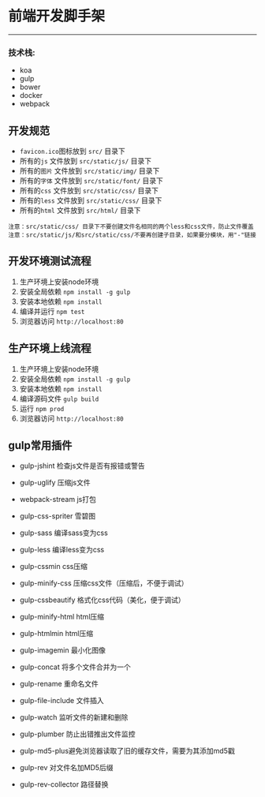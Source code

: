 # 前端开发脚手架
---

### 技术栈:
- koa
- gulp
- bower
- docker
- webpack

## 开发规范
-  `favicon.ico`图标放到 	`src/`					目录下
-  所有的`js`	文件放到  	`src/static/js/`		目录下
-  所有的`图片`	文件放到 	`src/static/img/`		目录下
-  所有的`字体`	文件放到 	`src/static/font/`		目录下
-  所有的`css`	文件放到 	`src/static/css/`		目录下
-  所有的`less`	文件放到		`src/static/css/`		目录下
-  所有的`html`	文件放到 	`src/html/`				目录下

 `注意：src/static/css/ 目录下不要创建文件名相同的两个less和css文件，防止文件覆盖` 
 `注意：src/static/js/和src/static/css/不要再创建子目录，如果要分模块，用"-"链接 `

## 开发环境测试流程
1. 生产环境上安装node环境
2. 安装全局依赖 	`npm install -g gulp`
3. 安装本地依赖 	`npm install`
4. 编译并运行   	`npm test`
5. 浏览器访问		`http://localhost:80`
 
## 生产环境上线流程
1. 生产环境上安装node环境
2. 安装全局依赖 `npm install -g gulp`
3. 安装本地依赖 `npm install`
4. 编译源码文件 `gulp build`
5. 运行 `npm prod`
6. 浏览器访问 `http://localhost:80`

## gulp常用插件
- gulp-jshint 检查js文件是否有报错或警告
- gulp-uglify 压缩js文件
- webpack-stream js打包

- gulp-css-spriter 雪碧图
- gulp-sass 编译sass变为css
- gulp-less 编译less变为css
- gulp-cssmin css压缩
- gulp-minify-css 压缩css文件（压缩后，不便于调试）
- gulp-cssbeautify 格式化css代码（美化，便于调试）

- gulp-minify-html html压缩
- gulp-htmlmin html压缩

- gulp-imagemin 最小化图像

- gulp-concat 将多个文件合并为一个
- gulp-rename 重命名文件
- gulp-file-include 文件插入
- gulp-watch 监听文件的新建和删除
- gulp-plumber 防止出错推出文件监控

- gulp-md5-plus避免浏览器读取了旧的缓存文件，需要为其添加md5戳
- gulp-rev 对文件名加MD5后缀
- gulp-rev-collector 路径替换





